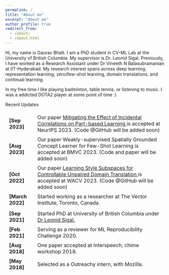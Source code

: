 ```yaml
---
permalink: /
title: "About me"
excerpt: "About me"
author_profile: true
redirect_from: 
  - /about/
  - /about.html
---
```


Hi, my name is Gaurav Bhatt. I am a PhD student in CV-ML Lab at the University of British Columbia. My supervisor is Dr. Leonid Sigal. Previously, I have worked as a Research Assistant under Dr Vineeth N Balasubramanian at IIT-Hyderabad. My research interest spans across deep learning, representation learning, zero/few-shot learning, domain translations, and continual learning.

In my free time I like playing badminton, table tennis, or listening to music. I was a addicted DOTA2 player at some point of time :)


<table style="width:100%;border:0px;border-spacing:4px;border-collapse:separate;margin-right:auto;margin-left:auto;"><tbody>
          <heading>Recent Updates</heading>
          <br>
          <tr>              
              <td><strong>[Sep 2023]</strong></td>
              <td> Our paper <a href="https://arxiv.org/pdf/2310.00377.pdf"> Mitigating the Effect of Incidental Correlations on
Part-based Learning </a> is accepted at NeurIPS 2023. (Code @GitHub will be added soon)</td>
          </tr>      
          <tr>              
              <td><strong>[Aug 2023]</strong></td>
              <td> Our paper Weakly-supervised Spatially
Grounded Concept Learner for Few-Shot Learning </a> is accepted at BMVC 2023. (Code and paper will be added soon) </td>
            </tr>
          <tr>              
              <td><strong>[Oct 2022]</strong></td>
              <td> Our paper <a href="https://openaccess.thecvf.com/content/WACV2023/papers/Bhatt_Learning_Style_Subspaces_for_Controllable_Unpaired_Domain_Translation_WACV_2023_paper.pdf"> Learning Style Subspaces for Controllable Unpaired Domain Translation </a> is accepted at WACV 2023. (Code @GitHub will be added soon)</td>
            </tr>
          <tr>              
              <td><strong>[March 2022]</strong></td>
              <td> Started working as a researcher at The Vector Institute, Toronto, Canada. </td>
            </tr>
          <tr>
          <tr>              
              <td><strong>[Sep 2021]</strong></td>
              <td> Started PhD at University of British Columbia under <a href="https://www.cs.ubc.ca/~lsigal/"> Dr Leonid Sigal. </td>
            </tr>
             <tr>              
              <td><strong>[Feb 2021]</strong></td>
              <td>Serving as a reviewer for ML Reproducibility Challenge 2020. </td>
            </tr>
            <tr>              
              <td><strong>[Aug 2018]</strong></td>
              <td>One paper accepted at Interspeech, chime workshop 2018. </td>
            </tr>
            <tr>              
              <td><strong>[May 2018]</strong></td>
              <td>Selected as a Outreachy intern, with Mozilla. </td>
            </tr>
        </tbody></table>